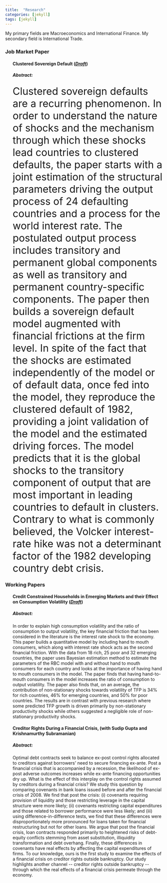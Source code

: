 ```yaml
---
title:  "Research"
categories: [jekyll]
tags: [jekyll]
---
```


<p>My primary fields are Macroeconomics and International Finance. My secondary field is  International Trade.
</p>

<h3 id="job-market-paper">Job Market Paper</h3>
<ul>
  <h4><b>Clustered Sovereign Default</b>
(<a href="{{ site.baseurl }}/files/Paper1.pdf" target="_blank"><em>Draft</em></a>)</h4>
  <h5><i>Abstract:</i></h5><p><font size="6">Clustered sovereign defaults are a recurring phenomenon. In order to understand the nature of shocks and the mechanism through which these shocks lead countries to clustered defaults, the paper starts with a joint estimation of the structural parameters driving the output process of 24 defaulting countries and a process for the world interest rate. The postulated output process includes transitory and permanent global components as well as transitory and permanent country-specific components. The paper then builds a sovereign default model augmented with financial frictions at the firm level. In spite of the fact that the shocks are estimated independently of the model or of default data, once fed into the model, they reproduce the clustered default of 1982, providing a joint validation of the model and the estimated driving forces. The model predicts that it is the global shocks to the transitory component of output that are most important in leading countries to default in clusters. Contrary to what is commonly believed, the Volcker interest-rate hike was not a determinant factor of the 1982 developing country debt crisis.</font></p>

</ul>

<h3 id="working-papers">Working Papers</h3>
<ul>
  <h4><b>Credit Constrained Households in Emerging Markets and their Effect on Consumption Volatility</b>
(<a href=".{{ site.baseurl }}/files/Paper2.pdf" target="_blank"><em>Draft</em></a>)</h4>
<h5><i>Abstract:</i></h5><p>In order to explain high consumption volatility and the ratio of consumption to output volatility, the key financial friction that has been considered in the literature is the interest rate shock to the economy. This paper builds a quantitative model by including hand to mouth consumers, which along with interest rate shock acts as the second financial friction. With the data from 18 rich, 25 poor and 32 emerging countries, the paper uses Bayesian estimation method to estimate the parameters of the RBC model with and without hand to mouth consumers for each country and looks at the importance of having hand to mouth consumers in the model. The paper finds that having hand-to-mouth consumers in the model increases the ratio of consumption to output volatility. The paper also finds that, on an average, the contribution of non-stationary shocks towards volatility of TFP is 34% for rich countries, 46% for emerging countries, and 50% for poor countries. The results are in contrast with previous research where some predicted TFP growth is driven primarily by non-stationary productivity shocks while others suggested a negligible role of non-stationary productivity shocks.</p>

</ul>

<ul>
  <h4><b>Creditor Rights During a Financial Crisis</b>, (with Sudip Gupta and Krishnamurthy Subramanian)</h4>
<!--- (<a href="{{ site.baseurl }}/files/Paper3.pdf" target="_blank"><em>Draft</em></a>) -->
<h5><i>Abstract:</i></h5><p>Optimal debt contracts seek to balance ex-post control rights allocated to creditors against borrowers' need to secure financing ex-ante. Post a financial crisis that is accompanied by a recession, the likelihood of ex-post adverse outcomes increases while ex-ante financing opportunities dry up. What is the effect of this interplay on the control rights assumed by creditors during a financial crisis? We study this question by comparing covenants in bank loans issued before and after the financial crisis of 2008. We find that post the crisis: (i) covenants requiring provision of liquidity and those restricting leverage in the capital structure were more likely; (ii) covenants restricting capital expenditures and those related to borrower performance were less likely; and (iii) using difference-in-difference tests, we find that these differences were disproportionately more pronounced for loans taken for financial restructuring but not for other loans. We argue that post the financial crisis, loan contracts responded primarily to heightened risks of debt-equity conflicts stemming from asset substitution, illiquidity transformation and debt overhang. Finally, these differences in covenants have real effects by affecting the capital expenditures of firms. To our knowledge, ours is the first study to examine the effects of a financial crisis on creditor rights outside bankruptcy. Our study highlights another channel -- creditor rights outside bankruptcy -- through which the real effects of a financial crisis permeate through the economy.</p>


</ul>
